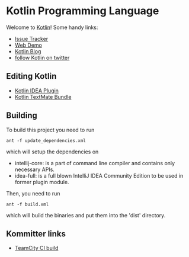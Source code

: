 # Kotlin Programming Language

Welcome to [Kotlin](http://www.jetbrains.com/kotlin)! Some handy links:

 * [Issue Tracker](http://youtrack.jetbrains.com/issues/KT)
 * [Web Demo](http://kotlin-demo.jetbrains.com/)
 * [Kotlin Blog](http://blog.jetbrains.com/kotlin/)
 * [follow Kotlin on twitter](http://twitter.com/#!/project_kotlin)

## Editing Kotlin

 * [Kotlin IDEA Plugin](http://hadihariri.com/2012/02/17/the-kotlin-journey-part-i-getting-things-set-up/)
 * [Kotlin TextMate Bundle](https://github.com/k33g/kotlin-textmate-bundle#readme)

## Building

To build this project you need to run

    ant -f update_dependencies.xml

which will setup the dependencies on

* intellij-core: is a part of command line compiler and contains only necessary APIs.
* idea-full: is a full blown IntelliJ IDEA Community Edition to be used in former plugin module.

Then, you need to run

    ant -f build.xml
    
which will build the binaries and put them into the 'dist' directory.

## Kommitter links

* [TeamCity CI build](http://teamcity.jetbrains.com/project.html?projectId=project67&tab=projectOverview)